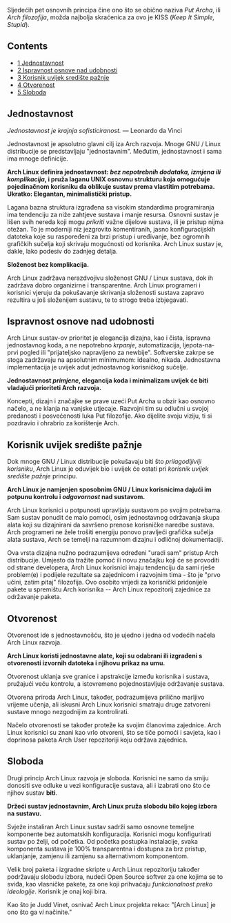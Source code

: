Sljedećih pet osnovnih principa čine ono što se obično naziva _Put Archa_, ili _Arch filozofija_, možda najbolja skraćenica za ovo je KISS (_Keep It Simple, Stupid_).

## Contents

*   [1 Jednostavnost](#Jednostavnost)
*   [2 Ispravnost osnove nad udobnosti](#Ispravnost_osnove_nad_udobnosti)
*   [3 Korisnik uvijek središte pažnje](#Korisnik_uvijek_sredi.C5.A1te_pa.C5.BEnje)
*   [4 Otvorenost](#Otvorenost)
*   [5 Sloboda](#Sloboda)

## Jednostavnost

_Jednostavnost je krajnja sofisticiranost._ — Leonardo da Vinci

Jednostavnost je apsolutno glavni cilj iza Arch razvoja. Mnoge GNU / Linux distribucije se predstavljaju "jednostavnim". Međutim, jednostavnost i sama ima mnoge definicije.

**Arch Linux definira jednostavnost: _bez nepotrebnih dodataka, izmjena ili komplikacija_, i pruža laganu UNIX osnovnu strukturu koja omogućuje pojedinačnom korisniku da oblikuje sustav prema vlastitim potrebama. Ukratko: Elegantan, minimalistički pristup.**

Lagana bazna struktura izgrađena sa visokim standardima programiranja ima tendenciju za niže zahtjeve sustava i manje resursa. Osnovni sustav je lišen svih nereda koji mogu _prikriti_ važne dijelove sustava, ili je pristup nijma otežan. To je moderniji niz jezgrovito komentiranih, jasno konfiguracijskih datoteka koje su raspoređeni za brzi pristup i uređivanje, bez ogromnih grafičkih sučelja koji skrivaju mogućnosti od korisnika. Arch Linux sustav je, dakle, lako podesiv do zadnjeg detalja.

**Složenost bez komplikacija.**

Arch Linux zadržava nerazdvojivu složenost GNU / Linux sustava, dok ih zadržava dobro organizirne i transparentne. Arch Linux programeri i korisnici vjeruju da pokušavanje skrivanja složenosti sustava zapravo rezultira u još složenijem sustavu, te to strogo treba izbjegavati.

## Ispravnost osnove nad udobnosti

Arch Linux sustav-ov prioritet je elegancija dizajna, kao i čista, ispravna jednostavnog koda, a ne nepotrebno _krpanje_, automatizacija, ljepota-na-prvi pogled ili "prijateljsko napravljeno za newbije". Softverske zakrpe se stoga zadržavaju na apsolutnim minimumom: idealno, nikada. Jednostavna implementacija je uvijek adut jednostavnog korisničkog sučelje.

**Jednostavnost _primjene_, elegancija koda i minimalizam uvijek će biti vladajući prioriteti Arch razvoja.**

Koncepti, dizajn i značajke se prave uzeći Put Archa u obzir kao osnovno načelo, a ne klanja na vanjske utjecaje. Razvojni tim su odlučni u svojoj predanosti i posvećenosti luka Put filozofije. Ako dijelite svoju viziju, ti si pozdravio i ohrabrio za korištenje Arch.

## Korisnik uvijek središte pažnje

Dok mnoge GNU / Linux distribucije pokušavaju biti što _prilagodljiviji korisniku_, Arch Linux je oduvijek bio i uvijek će ostati pri _korisnik uvijek središte pažnje_ principu.

**Arch Linux je namjenjen sposobnim GNU / Linux korisnicima dajući im potpunu kontrolu i _odgovornost_ nad sustavom.**

Arch Linux korisnici u potpunosti upravljaju sustavom po svojim potrebama. Sam sustav ponudit će malo pomoći, osim jednostavnog održavanja skupa alata koji su dizajnirani da savršeno prenose korisničke naredbe sustava. Arch programeri ne žele trošiti energiju ponovo pravljeći grafička sučelja alata sustava, Arch se temelji na razumnom dizajnu i odličnoj dokumentaciji.

Ova vrsta dizajna nužno podrazumijeva određeni "uradi sam" pristup Arch distribucije. Umjesto da tražite pomoć ili novu značajku koji će se provoditi od strane developera, Arch Linux korisnici imaju tendenciju da sami rješe problem(e) i podijele rezultate sa zajednicom i razvojnim tima - što je "prvo učini, zatim pitaj" filozofija. Ovo osobito vrijedi za korisnički pridonijele pakete u spremištu Arch korisnika -- Arch Linux repozitorij zajednice za održavanje paketa.

## Otvorenost

Otvorenost ide s jednostavnošću, što je ujedno i jedna od vodećih načela Arch Linux razvoja.

**Arch Linux koristi jednostavne alate, koji su odabrani ili izgrađeni s otvorenosti izvornih datoteka i njihovu prikaz na umu.**

Otvorenost uklanja sve granice i apstrakcije između korisnika i sustava, pružajući veću kontrolu, a istovremeno pojednostavljuje održavanje sustava.

Otvorena priroda Arch Linux, također, podrazumijeva prilično marljivo vrijeme učenja, ali iskusni Arch Linux korisnici smatraju druge zatvoreni sustave mnogo nezgodnijim za kontrolirati.

Načelo otvorenosti se također proteže ka svojim članovima zajednice. Arch Linux korisnici su znani kao vrlo otvoreni, što se tiče pomoći i savjeta, kao i doprinosa paketa Arch User repozitoriji koju održava zajednica.

## Sloboda

Drugi princip Arch Linux razvoja je sloboda. Korisnici ne samo da smiju donositi sve odluke u vezi konfiguracije sustava, ali i izabrati ono što će njihov sustav **biti**.

**Držeći sustav jednostavnim, Arch Linux pruža slobodu bilo kojeg izbora na sustavu.**

Svježe instaliran Arch Linux sustav sadrži samo osnovne temeljne komponente bez automatskih konfiguracija. Korisnici mogu konfigurirati sustav po želji, od početka. Od početka postupka instalacije, svaka komponenta sustava je 100% transparentna i dostupna za brz pristup, uklanjanje, zamjenu ili zamjenu sa alternativnom komponentom.

Velik broj paketa i izgradne skripte u Arch Linux repozitoriju također podržavaju slobodu izbora, nudeći Open Source softver za one kojima se to sviđa, kao vlasničke pakete, za one koji prihvaćaju _funkcionalnost preko ideologije_. Korisnik je onaj koji bira.

Kao što je Judd Vinet, osnivač Arch Linux projekta rekao: "[Arch Linux] je ono što ga _vi_ načinite."